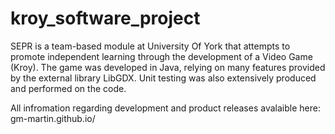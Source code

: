 # kroy_software_project
SEPR is a team-based module at University Of York that attempts to promote independent learning through the development of a Video Game (Kroy).  The game was developed in Java, relying on many features provided by the external library LibGDX. Unit testing was also extensively produced and performed on the code.

All infromation regarding development and product releases avalaible here: gm-martin.github.io/


